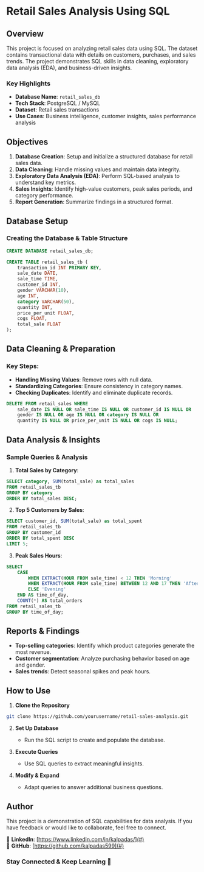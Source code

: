 # Retail Sales Analysis Using SQL

## Overview

This project is focused on analyzing retail sales data using SQL. The dataset contains transactional data with details on customers, purchases, and sales trends. The project demonstrates SQL skills in data cleaning, exploratory data analysis (EDA), and business-driven insights.

### Key Highlights
- **Database Name**: `retail_sales_db`
- **Tech Stack**: PostgreSQL / MySQL
- **Dataset**: Retail sales transactions
- **Use Cases**: Business intelligence, customer insights, sales performance analysis

## Objectives

1. **Database Creation**: Setup and initialize a structured database for retail sales data.
2. **Data Cleaning**: Handle missing values and maintain data integrity.
3. **Exploratory Data Analysis (EDA)**: Perform SQL-based analysis to understand key metrics.
4. **Sales Insights**: Identify high-value customers, peak sales periods, and category performance.
5. **Report Generation**: Summarize findings in a structured format.

## Database Setup

### Creating the Database & Table Structure
```sql
CREATE DATABASE retail_sales_db;

CREATE TABLE retail_sales_tb (
    transaction_id INT PRIMARY KEY,
    sale_date DATE,
    sale_time TIME,
    customer_id INT,
    gender VARCHAR(10),
    age INT,
    category VARCHAR(50),
    quantity INT,
    price_per_unit FLOAT,
    cogs FLOAT,
    total_sale FLOAT
);
```

## Data Cleaning & Preparation

### Key Steps:
- **Handling Missing Values**: Remove rows with null data.
- **Standardizing Categories**: Ensure consistency in category names.
- **Checking Duplicates**: Identify and eliminate duplicate records.

```sql
DELETE FROM retail_sales WHERE
    sale_date IS NULL OR sale_time IS NULL OR customer_id IS NULL OR
    gender IS NULL OR age IS NULL OR category IS NULL OR
    quantity IS NULL OR price_per_unit IS NULL OR cogs IS NULL;
```

## Data Analysis & Insights

### Sample Queries & Analysis

1. **Total Sales by Category**:
```sql
SELECT category, SUM(total_sale) as total_sales
FROM retail_sales_tb
GROUP BY category
ORDER BY total_sales DESC;
```

2. **Top 5 Customers by Sales**:
```sql
SELECT customer_id, SUM(total_sale) as total_spent
FROM retail_sales_tb
GROUP BY customer_id
ORDER BY total_spent DESC
LIMIT 5;
```

3. **Peak Sales Hours**:
```sql
SELECT
    CASE
        WHEN EXTRACT(HOUR FROM sale_time) < 12 THEN 'Morning'
        WHEN EXTRACT(HOUR FROM sale_time) BETWEEN 12 AND 17 THEN 'Afternoon'
        ELSE 'Evening'
    END AS time_of_day,
    COUNT(*) AS total_orders
FROM retail_sales_tb
GROUP BY time_of_day;
```

## Reports & Findings
- **Top-selling categories**: Identify which product categories generate the most revenue.
- **Customer segmentation**: Analyze purchasing behavior based on age and gender.
- **Sales trends**: Detect seasonal spikes and peak hours.

## How to Use

1. **Clone the Repository**
```bash
git clone https://github.com/yourusername/retail-sales-analysis.git
```

2. **Set Up Database**
   - Run the SQL script to create and populate the database.

3. **Execute Queries**
   - Use SQL queries to extract meaningful insights.

4. **Modify & Expand**
   - Adapt queries to answer additional business questions.

## Author
This project is a demonstration of SQL capabilities for data analysis. If you have feedback or would like to collaborate, feel free to connect.

📌 **LinkedIn**: [https://www.linkedin.com/in/kalpadas/](#)  
📌 **GitHub**: [https://github.com/kalpadas599](#)

### Stay Connected & Keep Learning 🚀

